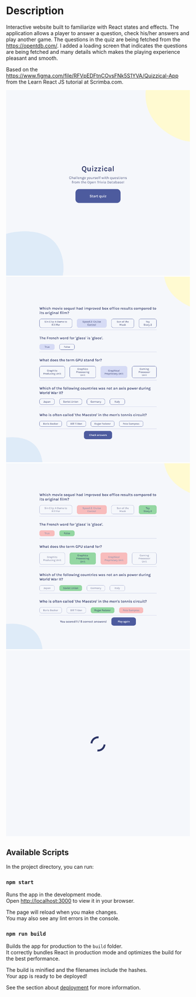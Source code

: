 # Description

Interactive website built to familiarize with React states and effects. The application allows a player to answer a question, check his/her answers and play another game. The questions in the quiz are being fetched from the https://opentdb.com/. I added a loading screen that indicates the questions are being fetched and many details which makes the playing experience pleasant and smooth.

Based on the https://www.figma.com/file/RFVpEDFtnCOvsFNk5S1YVA/Quizzical-App from the Learn React JS tutorial at Scrimba.com.

![Splash screen](/splashScreen.png?raw=true)
![Game in progress](/gameInProgress.png?raw=true)
![Game finished](/finishedGame.png?raw=true)
![Loading screen](/loading.png?raw=true)

## Available Scripts

In the project directory, you can run:

### `npm start`

Runs the app in the development mode.\
Open [http://localhost:3000](http://localhost:3000) to view it in your browser.

The page will reload when you make changes.\
You may also see any lint errors in the console.

### `npm run build`

Builds the app for production to the `build` folder.\
It correctly bundles React in production mode and optimizes the build for the best performance.

The build is minified and the filenames include the hashes.\
Your app is ready to be deployed!

See the section about [deployment](https://facebook.github.io/create-react-app/docs/deployment) for more information.
